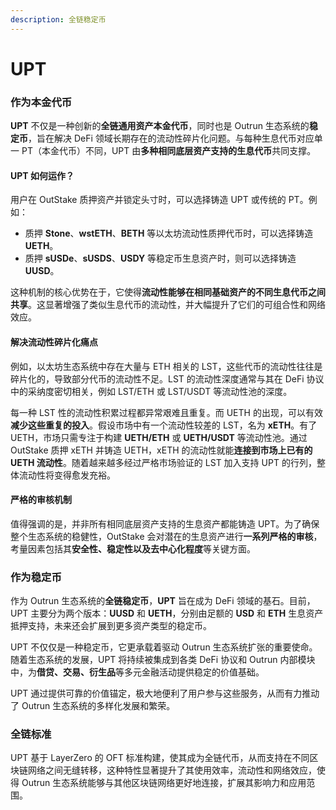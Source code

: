 ```yaml
---
description: 全链稳定币
---
```


# UPT

### **作为本金代币**

**UPT** 不仅是一种创新的**全链通用资产本金代币**，同时也是 Outrun 生态系统的**稳定币**，旨在解决 DeFi 领域长期存在的流动性碎片化问题。与每种生息代币对应单一 PT（本金代币）不同，UPT 由**多种相同底层资产支持的生息代币**共同支撑。

#### **UPT 如何运作？**

用户在 OutStake 质押资产并锁定头寸时，可以选择铸造 UPT 或传统的 PT。例如：

* 质押 **Stone**、**wstETH**、**BETH** 等以太坊流动性质押代币时，可以选择铸造 **UETH**。
* 质押 **sUSDe**、**sUSDS**、**USDY** 等稳定币生息资产时，则可以选择铸造 **UUSD**。

这种机制的核心优势在于，它使得**流动性能够在相同基础资产的不同生息代币之间共享**。这显著增强了类似生息代币的流动性，并大幅提升了它们的可组合性和网络效应。

#### **解决流动性碎片化痛点**

例如，以太坊生态系统中存在大量与 ETH 相关的 LST，这些代币的流动性往往是碎片化的，导致部分代币的流动性不足。LST 的流动性深度通常与其在 DeFi 协议中的采纳度密切相关，例如 LST/ETH 或 LST/USDT 等流动性池的深度。

每一种 LST 性的流动性积累过程都异常艰难且重复。而 UETH 的出现，可以有效**减少这些重复的投入**。假设市场中有一个流动性较差的 LST，名为 **xETH**。有了 UETH，市场只需专注于构建 **UETH/ETH** 或 **UETH/USDT** 等流动性池。通过 OutStake 质押 xETH 并铸造 UETH，xETH 的流动性就能**连接到市场上已有的 UETH 流动性**。随着越来越多经过严格市场验证的 LST 加入支持 UPT 的行列，整体流动性将变得愈发充裕。

#### **严格的审核机制**

值得强调的是，并非所有相同底层资产支持的生息资产都能铸造 UPT。为了确保整个生态系统的稳健性，OutStake 会对潜在的生息资产进行**一系列严格的审核**，考量因素包括其**安全性、稳定性以及去中心化程度**等关键方面。

### **作为稳定币**

作为 Outrun 生态系统的**全链稳定币**，**UPT** 旨在成为 DeFi 领域的基石。目前，UPT 主要分为两个版本：**UUSD** 和 **UETH**，分别由足额的 **USD** 和 **ETH** 生息资产抵押支持，未来还会扩展到更多资产类型的稳定币。

UPT 不仅仅是一种稳定币，它更承载着驱动 Outrun 生态系统扩张的重要使命。随着生态系统的发展，UPT 将持续被集成到各类 DeFi 协议和 Outrun 内部模块中，为**借贷、交易、衍生品**等多元金融活动提供稳定的价值基础。

UPT 通过提供可靠的价值锚定，极大地便利了用户参与这些服务，从而有力推动了 Outrun 生态系统的多样化发展和繁荣。

### **全链标准**

UPT 基于 LayerZero 的 OFT 标准构建，使其成为全链代币，从而支持在不同区块链网络之间无缝转移，这种特性显著提升了其使用效率，流动性和网络效应，使得 Outrun 生态系统能够与其他区块链网络更好地连接，扩展其影响力和应用范围。
